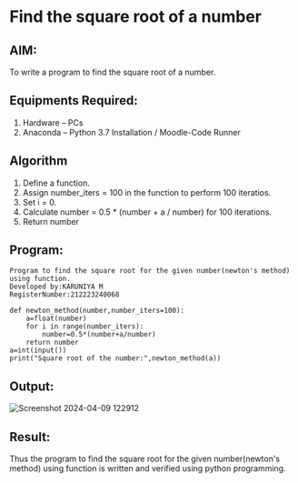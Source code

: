 # Find the square root of a number

## AIM:
To write a program to find the square root of a number.

## Equipments Required:
1. Hardware – PCs
2. Anaconda – Python 3.7 Installation / Moodle-Code Runner

## Algorithm
1. Define a function.
2. Assign number_iters = 100 in the function to perform 100 iteratios.
3. Set i = 0.
4. Calculate  number = 0.5 * (number + a / number) for 100 iterations.
5. Return number

## Program:
```
Program to find the square root for the given number(newton's method) using function.
Developed by:KARUNIYA M 
RegisterNumber:212223240068
 
def newton_method(number,number_iters=100):
    a=float(number)
    for i in range(number_iters):
        number=0.5*(number+a/number)
    return number
a=int(input())
print("Square root of the number:",newton_method(a))
```

## Output:

![Screenshot 2024-04-09 122912](https://github.com/drgbhuvaneswari/Square-root-of-a-number/assets/161425769/df74af49-0508-4d6e-8776-a1bcdde06c06)


## Result:
Thus the program to find the square root for the given number(newton's method) using function is written and verified using python programming.

